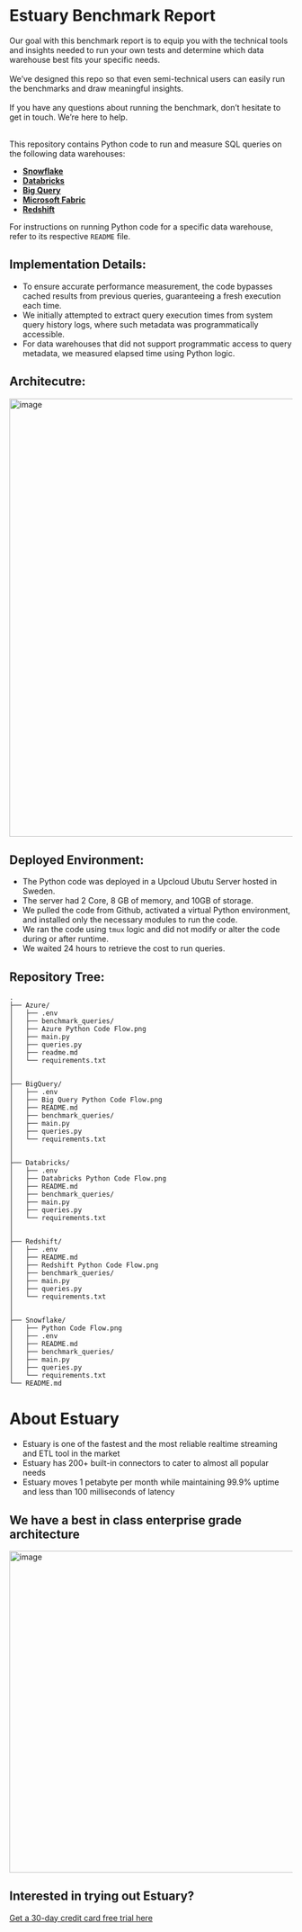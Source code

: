 # **Estuary Benchmark Report**  

Our goal with this benchmark report is to equip you with the technical tools and insights needed to run your own tests and determine which data warehouse best fits your specific needs.<br><br>
We’ve designed this repo so that even semi-technical users can easily run the benchmarks and draw meaningful insights.<br><br>
If you have any questions about running the benchmark, don’t hesitate to get in touch. We’re here to help.<br><br>

This repository contains Python  code to run and measure SQL queries on the following data warehouses:  

- [**Snowflake**](Snowflake/)  
- [**Databricks**](Databricks/)  
- [**Big Query**](BigQuery/)  
- [**Microsoft Fabric**](Azure/)  
- [**Redshift**](Redshift/)  


For instructions on running Python  code for a specific data warehouse, refer to its respective `README` file.

## **Implementation Details:**

- To ensure accurate performance measurement, the code bypasses cached results from previous queries, guaranteeing a fresh execution each time.
- We initially attempted to extract query execution times from system query history logs, where such metadata was programmatically accessible.
- For data warehouses that did not support programmatic access to query metadata, we measured elapsed time using Python logic.

## **Architecutre:**
<img width="779" alt="image" src="https://github.com/user-attachments/assets/b824fcf3-438e-46d7-9b90-721a56a1f156" />


## **Deployed Environment:**

- The Python code was deployed in a Upcloud Ubutu Server hosted in Sweden. 
- The server had 2 Core, 8 GB of memory, and 10GB of storage.
- We pulled the code from Github, activated a virtual Python environment, and installed only the necessary modules to run the code.
- We ran the code using `tmux` logic and did not modify or alter the code during or after runtime.
- We waited 24 hours to retrieve the cost to run queries.

## **Repository Tree:**
```
.
├── Azure/
│   ├── .env
│   ├── benchmark_queries/
│   ├── Azure Python Code Flow.png
│   ├── main.py
│   ├── queries.py
│   ├── readme.md
│   └── requirements.txt
│
│
├── BigQuery/
│   ├── .env
│   ├── Big Query Python Code Flow.png
│   ├── README.md
│   ├── benchmark_queries/
│   ├── main.py
│   ├── queries.py
│   └── requirements.txt
│
│
├── Databricks/
│   ├── .env
│   ├── Databricks Python Code Flow.png
│   ├── README.md
│   ├── benchmark_queries/
│   ├── main.py
│   ├── queries.py
│   └── requirements.txt
│
│
├── Redshift/
│   ├── .env
│   ├── README.md
│   ├── Redshift Python Code Flow.png
│   ├── benchmark_queries/
│   ├── main.py
│   ├── queries.py
│   └── requirements.txt
│
│
├── Snowflake/
│   ├── Python Code Flow.png
│   ├── .env
│   ├── README.md
│   ├── benchmark_queries/
│   ├── main.py
│   ├── queries.py
│   └── requirements.txt
└── README.md
```

# **About Estuary**  

* Estuary is one of the fastest and the most reliable realtime streaming and ETL tool in the market
* Estuary has 200+ built-in connectors to cater to almost all popular needs
* Estuary moves 1 petabyte per month while maintaining 99.9% uptime and less than 100 milliseconds of latency

## We have a best in class enterprise grade architecture 


<img width="572" alt="image" src="https://github.com/user-attachments/assets/be04d71c-0cc5-4973-993d-6795bdc44646" />

## Interested in trying out Estuary?

[Get a 30-day credit card free trial here](https://estuary.dev/) 

